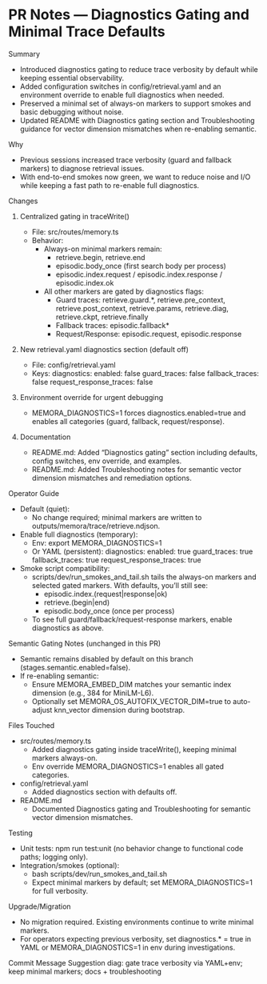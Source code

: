 # PR Notes — Diagnostics Gating and Minimal Trace Defaults

Summary
- Introduced diagnostics gating to reduce trace verbosity by default while keeping essential observability.
- Added configuration switches in config/retrieval.yaml and an environment override to enable full diagnostics when needed.
- Preserved a minimal set of always-on markers to support smokes and basic debugging without noise.
- Updated README with Diagnostics gating section and Troubleshooting guidance for vector dimension mismatches when re-enabling semantic.

Why
- Previous sessions increased trace verbosity (guard and fallback markers) to diagnose retrieval issues.
- With end-to-end smokes now green, we want to reduce noise and I/O while keeping a fast path to re-enable full diagnostics.

Changes
1) Centralized gating in traceWrite()
   - File: src/routes/memory.ts
   - Behavior:
     - Always-on minimal markers remain:
       - retrieve.begin, retrieve.end
       - episodic.body_once (first search body per process)
       - episodic.index.request / episodic.index.response / episodic.index.ok
     - All other markers are gated by diagnostics flags:
       - Guard traces: retrieve.guard.*, retrieve.pre_context, retrieve.post_context, retrieve.params, retrieve.diag, retrieve.ckpt, retrieve.finally
       - Fallback traces: episodic.fallback*
       - Request/Response: episodic.request, episodic.response

2) New retrieval.yaml diagnostics section (default off)
   - File: config/retrieval.yaml
   - Keys:
     diagnostics:
       enabled: false
       guard_traces: false
       fallback_traces: false
       request_response_traces: false

3) Environment override for urgent debugging
   - MEMORA_DIAGNOSTICS=1 forces diagnostics.enabled=true and enables all categories (guard, fallback, request/response).

4) Documentation
   - README.md: Added “Diagnostics gating” section including defaults, config switches, env override, and examples.
   - README.md: Added Troubleshooting notes for semantic vector dimension mismatches and remediation options.

Operator Guide
- Default (quiet):
  - No change required; minimal markers are written to outputs/memora/trace/retrieve.ndjson.
- Enable full diagnostics (temporary):
  - Env: export MEMORA_DIAGNOSTICS=1
  - Or YAML (persistent):
    diagnostics:
      enabled: true
      guard_traces: true
      fallback_traces: true
      request_response_traces: true
- Smoke script compatibility:
  - scripts/dev/run_smokes_and_tail.sh tails the always-on markers and selected gated markers. With defaults, you’ll still see:
    - episodic.index.(request|response|ok)
    - retrieve.(begin|end)
    - episodic.body_once (once per process)
  - To see full guard/fallback/request-response markers, enable diagnostics as above.

Semantic Gating Notes (unchanged in this PR)
- Semantic remains disabled by default on this branch (stages.semantic.enabled=false).
- If re-enabling semantic:
  - Ensure MEMORA_EMBED_DIM matches your semantic index dimension (e.g., 384 for MiniLM-L6).
  - Optionally set MEMORA_OS_AUTOFIX_VECTOR_DIM=true to auto-adjust knn_vector dimension during bootstrap.

Files Touched
- src/routes/memory.ts
  - Added diagnostics gating inside traceWrite(), keeping minimal markers always-on.
  - Env override MEMORA_DIAGNOSTICS=1 enables all gated categories.
- config/retrieval.yaml
  - Added diagnostics section with defaults off.
- README.md
  - Documented Diagnostics gating and Troubleshooting for semantic vector dimension mismatches.

Testing
- Unit tests: npm run test:unit (no behavior change to functional code paths; logging only).
- Integration/smokes (optional):
  - bash scripts/dev/run_smokes_and_tail.sh
  - Expect minimal markers by default; set MEMORA_DIAGNOSTICS=1 for full verbosity.

Upgrade/Migration
- No migration required. Existing environments continue to write minimal markers.
- For operators expecting previous verbosity, set diagnostics.* = true in YAML or MEMORA_DIAGNOSTICS=1 in env during investigations.

Commit Message Suggestion
diag: gate trace verbosity via YAML+env; keep minimal markers; docs + troubleshooting
